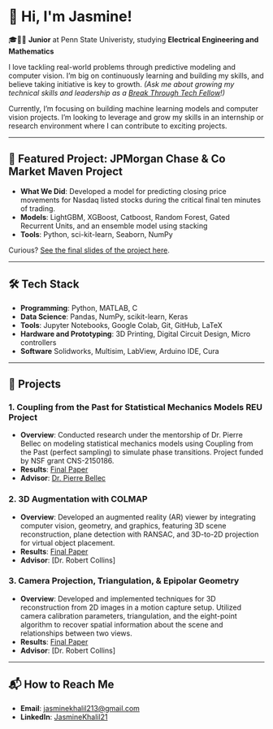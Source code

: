 # 👋 Hi, I'm Jasmine! 

🎓👩‍💻 **Junior** at Penn State Univeristy, studying **Electrical Engineering and Mathematics**  


I love tackling real-world problems through predictive modeling and computer vision. I’m big on continuously learning and building my skills, and believe taking initiative is key to growth. *(Ask me about growing my technical skills and leadership as a [Break Through Tech Fellow](#)!)*  

Currently, I’m focusing on building machine learning models and computer vision projects. I’m looking to leverage and grow my skills in an internship or research environment where I can contribute to exciting projects. 

---

## 🎯 Featured Project: JPMorgan Chase & Co Market Maven Project

- **What We Did**: Developed a model for predicting closing price movements for Nasdaq listed stocks during the critical final ten minutes of trading.
- **Models**: LightGBM, XGBoost, Catboost, Random Forest, Gated Recurrent Units, and an ensemble model using stacking
- **Tools**:  Python, sci-kit-learn, Seaborn, NumPy  

Curious? [See the final slides of the project here](https://drive.google.com/file/d/1j3-cfENSBfd9pO9unAcxewThPW-Q5LSf/view?usp=sharing).

---

## 🛠️ Tech Stack

- **Programming**: Python, MATLAB, C
- **Data Science**: Pandas, NumPy, scikit-learn, Keras  
- **Tools**: Jupyter Notebooks, Google Colab, Git, GitHub, LaTeX 
- **Hardware and Prototyping**: 3D Printing, Digital Circuit Design, Micro controllers
- **Software** Solidworks, Multisim, LabView, Arduino IDE, Cura

---

## 🚀 Projects

### 1. Coupling from the Past for Statistical Mechanics Models REU Project
- **Overview**: Conducted research under the mentorship of Dr. Pierre Bellec on modeling statistical mechanics models using Coupling from the Past (perfect sampling) to simulate phase transitions. Project funded by NSF grant CNS-2150186.
- **Results**: [Final Paper](chrome-extension://efaidnbmnnnibpcajpcglclefindmkaj/https://reu.dimacs.rutgers.edu/~jk2264/JasmineKhalilFinalPaper.pdf)
- **Advisor**: [Dr. Pierre Bellec](https://statweb.rutgers.edu/PCB71/)

### 2. 3D Augmentation with COLMAP
- **Overview**: Developed an augmented reality (AR) viewer by integrating computer vision, geometry, and graphics, featuring 3D scene reconstruction, plane detection with RANSAC, and 3D-to-2D projection for virtual object placement.
- **Results**: [Final Paper]()
- **Advisor**: [Dr. Robert Collins]

### 3. Camera Projection, Triangulation, & Epipolar Geometry
- **Overview**: Developed and implemented techniques for 3D reconstruction from 2D images in a motion capture setup. Utilized camera calibration
parameters, triangulation, and the eight-point algorithm to recover spatial information about the scene and relationships between two
views.
- **Results**: [Final Paper](https://jasminekhalil.github.io/assets/pdf/camera_projection_project.pdf)
- **Advisor**: [Dr. Robert Collins]

---

## 📬 How to Reach Me

- **Email**: [jasminekhalil213@gmail.com](mailto:jasminekhalil213@gmail.com)  
- **LinkedIn**: [JasmineKhalil21](https://www.linkedin.com/in/jasminekhalil21/)
